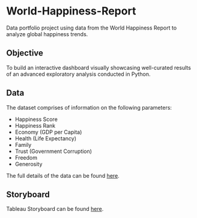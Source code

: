# World-Happiness-Report
Data portfolio project using data from the World Happiness Report to analyze global happiness trends.
## Objective
To build an interactive dashboard visually showcasing well-curated results of an advanced exploratory analysis conducted in Python. 
## Data
The dataset comprises of information on the following parameters:
- Happiness Score
- Happiness Rank
- Economy (GDP per Capita)
- Health (Life Expectancy)
- Family
- Trust (Government Corruption)
- Freedom
- Generosity
  
The full details of the data can be found [here](https://www.kaggle.com/datasets/unsdsn/world-happiness).

## Storyboard
Tableau Storyboard can be found [here](https://public.tableau.com/app/profile/kathryn.robertson/viz/WorldHappinessReport_17092339561630/Story1?publish=yes).
